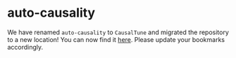 # auto-causality

We have renamed `auto-causality` to `CausalTune` and migrated the repository to a new location! You can now find it [here](https://github.com/py-why/causaltune). Please update your bookmarks accordingly.
